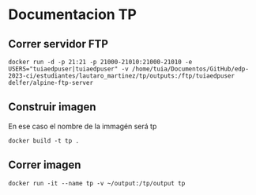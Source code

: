# Documentacion TP

## Correr servidor FTP

```
docker run -d -p 21:21 -p 21000-21010:21000-21010 -e USERS="tuiaedpuser|tuiaedpuser" -v /home/tuia/Documentos/GitHub/edp-2023-ci/estudiantes/lautaro_martinez/tp/outputs:/ftp/tuiaedpuser delfer/alpine-ftp-server
```

## Construir imagen
En ese caso el nombre de la immagén será tp
```
docker build -t tp .
```

## Correr imagen

```
docker run -it --name tp -v ~/output:/tp/output tp
```
